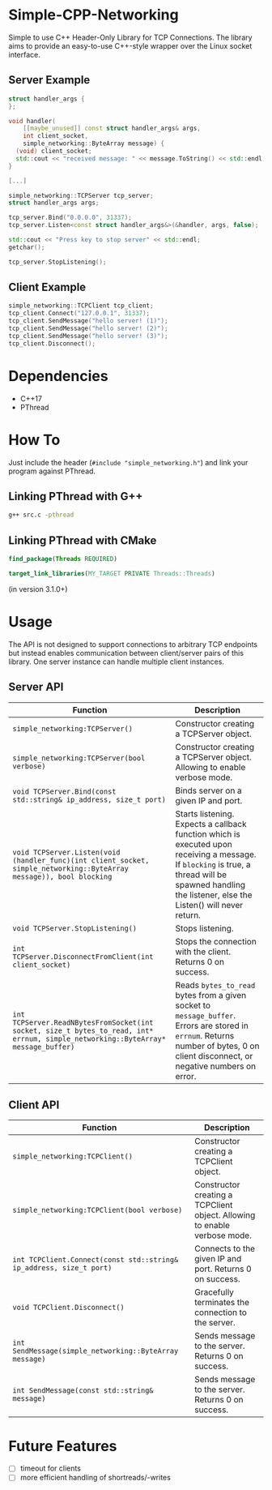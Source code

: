 # Simple-CPP-Networking
Simple to use C++ Header-Only Library for TCP Connections.
The library aims to provide an easy-to-use C++-style wrapper over the Linux socket interface.

## Server Example 
```cpp
struct handler_args {
};

void handler(
    [[maybe_unused]] const struct handler_args& args, 
    int client_socket, 
    simple_networking::ByteArray message) {
  (void) client_socket;
  std::cout << "received message: " << message.ToString() << std::endl;
}

[...]

simple_networking::TCPServer tcp_server;
struct handler_args args;

tcp_server.Bind("0.0.0.0", 31337);
tcp_server.Listen<const struct handler_args&>(&handler, args, false);

std::cout << "Press key to stop server" << std::endl;
getchar();

tcp_server.StopListening();
```

## Client Example 
```cpp
simple_networking::TCPClient tcp_client;
tcp_client.Connect("127.0.0.1", 31337);
tcp_client.SendMessage("hello server! (1)");
tcp_client.SendMessage("hello server! (2)");
tcp_client.SendMessage("hello server! (3)");
tcp_client.Disconnect();
```


# Dependencies
- C++17
- PThread

# How To
Just include the header (`#include "simple_networking.h"`) and link your program against PThread.

## Linking PThread with G++
```bash
g++ src.c -pthread
```

## Linking PThread with CMake
```cmake
find_package(Threads REQUIRED)

target_link_libraries(MY_TARGET PRIVATE Threads::Threads)
```
(in version 3.1.0+)

# Usage
The API is not designed to support connections to arbitrary TCP endpoints but instead enables communication between client/server pairs of this library.
One server instance can handle multiple client instances.

## Server API

  Function                      | Description
--------------------------------|---------------------------------------------
`simple_networking:TCPServer()`                   | Constructor creating a TCPServer object.
`simple_networking:TCPServer(bool verbose)`       | Constructor creating a TCPServer object. Allowing to enable verbose mode.
`void TCPServer.Bind(const std::string& ip_address, size_t port)` | Binds server on a given IP and port. 
`void TCPServer.Listen(void (handler_func)(int client_socket, simple_networking::ByteArray message)), bool blocking` | Starts listening. Expects a callback function which is executed upon receiving a message. If  `blocking` is true, a thread will be spawned handling the listener, else the Listen() will never return.
`void TCPServer.StopListening()` | Stops listening.
`int TCPServer.DisconnectFromClient(int client_socket)` | Stops the connection with the client. Returns 0 on success.
`int TCPServer.ReadNBytesFromSocket(int socket, size_t bytes_to_read, int* errnum, simple_networking::ByteArray* message_buffer)` | Reads `bytes_to_read` bytes from a given socket to `message_buffer`. Errors are stored in `errnum`. Returns number of bytes, 0 on client disconnect, or negative numbers on error.


## Client API

  Function                      | Description
--------------------------------|---------------------------------------------
`simple_networking:TCPClient()`                   | Constructor creating a TCPClient object.
`simple_networking:TCPClient(bool verbose)`       | Constructor creating a TCPClient object. Allowing to enable verbose mode.
`int TCPClient.Connect(const std::string& ip_address, size_t port)` | Connects to the given IP and port. Returns 0 on success. 
`void TCPClient.Disconnect()`   | Gracefully terminates the connection to the server.
`int SendMessage(simple_networking::ByteArray message)` |  Sends message to the server. Returns 0 on success.
`int SendMessage(const std::string& message)` | Sends message to the server. Returns 0 on success.


# Future Features
- [ ] timeout for clients
- [ ] more efficient handling of shortreads/-writes
